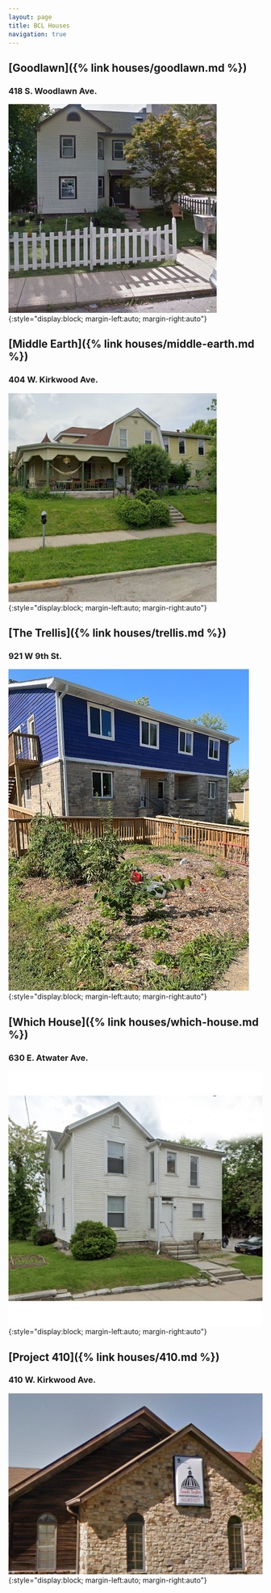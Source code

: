 ```yaml
---
layout: page
title: BCL Houses
navigation: true
---
```


## [Goodlawn]({% link houses/goodlawn.md %})

### 418 S. Woodlawn Ave.

![Goodlawn](/assets/house-pics/gl.png){:style="display:block; margin-left:auto; margin-right:auto"}

## [Middle Earth]({% link houses/middle-earth.md %})

### 404 W. Kirkwood Ave.

![Middle Earth](/assets/house-pics/me.png){:style="display:block; margin-left:auto; margin-right:auto"}

## [The Trellis]({% link houses/trellis.md %})

### 921 W 9th St.

![The Trellis](/assets/house-pics/tt.jpg){:style="display:block; margin-left:auto; margin-right:auto"}

## [Which House]({% link houses/which-house.md %})

### 630 E. Atwater Ave.

![Which House](/assets/house-pics/wh.png){:style="display:block; margin-left:auto; margin-right:auto"}

## [Project 410]({% link houses/410.md %})

### 410 W. Kirkwood Ave.

![410](/assets/house-pics/fe.png){:style="display:block; margin-left:auto; margin-right:auto"}